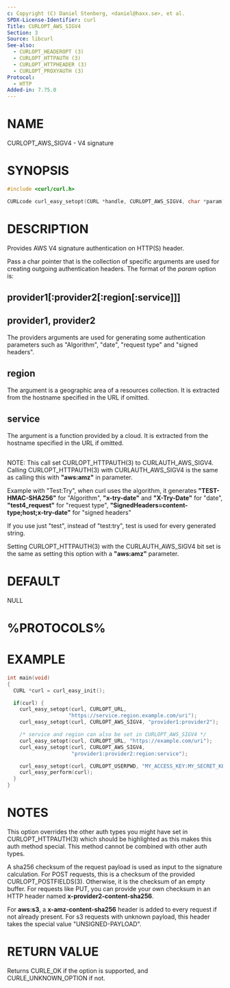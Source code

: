 ```yaml
---
c: Copyright (C) Daniel Stenberg, <daniel@haxx.se>, et al.
SPDX-License-Identifier: curl
Title: CURLOPT_AWS_SIGV4
Section: 3
Source: libcurl
See-also:
  - CURLOPT_HEADEROPT (3)
  - CURLOPT_HTTPAUTH (3)
  - CURLOPT_HTTPHEADER (3)
  - CURLOPT_PROXYAUTH (3)
Protocol:
  - HTTP
Added-in: 7.75.0
---
```


# NAME

CURLOPT_AWS_SIGV4 - V4 signature

# SYNOPSIS

~~~c
#include <curl/curl.h>

CURLcode curl_easy_setopt(CURL *handle, CURLOPT_AWS_SIGV4, char *param);
~~~

# DESCRIPTION

Provides AWS V4 signature authentication on HTTP(S) header.

Pass a char pointer that is the collection of specific arguments are used for
creating outgoing authentication headers. The format of the *param* option
is:

## provider1[:provider2[:region[:service]]]

## provider1, provider2

The providers arguments are used for generating some authentication parameters
such as "Algorithm", "date", "request type" and "signed headers".

## region

The argument is a geographic area of a resources collection.
It is extracted from the hostname specified in the URL if omitted.

## service

The argument is a function provided by a cloud. It is extracted from the
hostname specified in the URL if omitted.

##

NOTE: This call set CURLOPT_HTTPAUTH(3) to CURLAUTH_AWS_SIGV4. Calling
CURLOPT_HTTPAUTH(3) with CURLAUTH_AWS_SIGV4 is the same as calling this with
**"aws:amz"** in parameter.

Example with "Test:Try", when curl uses the algorithm, it generates
**"TEST-HMAC-SHA256"** for "Algorithm", **"x-try-date"** and **"X-Try-Date"**
for "date", **"test4_request"** for "request type",
**"SignedHeaders=content-type;host;x-try-date"** for "signed headers"

If you use just "test", instead of "test:try", test is used for every
generated string.

Setting CURLOPT_HTTPAUTH(3) with the CURLAUTH_AWS_SIGV4 bit set is the same as
setting this option with a **"aws:amz"** parameter.

# DEFAULT

NULL

# %PROTOCOLS%

# EXAMPLE

~~~c
int main(void)
{
  CURL *curl = curl_easy_init();

  if(curl) {
    curl_easy_setopt(curl, CURLOPT_URL,
                    "https://service.region.example.com/uri");
    curl_easy_setopt(curl, CURLOPT_AWS_SIGV4, "provider1:provider2");

    /* service and region can also be set in CURLOPT_AWS_SIGV4 */
    curl_easy_setopt(curl, CURLOPT_URL, "https://example.com/uri");
    curl_easy_setopt(curl, CURLOPT_AWS_SIGV4,
                     "provider1:provider2:region:service");

    curl_easy_setopt(curl, CURLOPT_USERPWD, "MY_ACCESS_KEY:MY_SECRET_KEY");
    curl_easy_perform(curl);
  }
}
~~~

# NOTES

This option overrides the other auth types you might have set in
CURLOPT_HTTPAUTH(3) which should be highlighted as this makes this auth method
special. This method cannot be combined with other auth types.

A sha256 checksum of the request payload is used as input to the signature
calculation. For POST requests, this is a checksum of the provided
CURLOPT_POSTFIELDS(3). Otherwise, it is the checksum of an empty buffer. For
requests like PUT, you can provide your own checksum in an HTTP header named
**x-provider2-content-sha256**.

For **aws:s3**, a **x-amz-content-sha256** header is added to every request if
not already present. For s3 requests with unknown payload, this header takes
the special value "UNSIGNED-PAYLOAD".

# RETURN VALUE

Returns CURLE_OK if the option is supported, and CURLE_UNKNOWN_OPTION if not.

